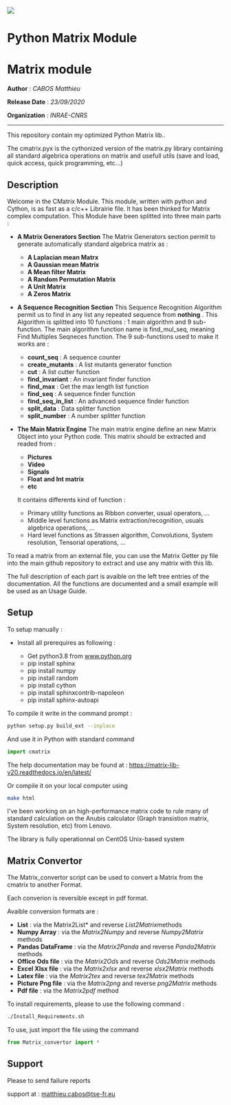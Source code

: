 ![](https://spinati.com/wp-content/uploads/2015/03/logo-cnrs.png)

# Python Matrix Module #

# Matrix module

**Author** : *CABOS Matthieu*

**Release Date**   : *23/09/2020*

**Organization** : *INRAE-CNRS*

______________________________________________________________________________________________________

This repository contain my optimized Python Matrix lib..

The cmatrix.pyx is the cythonized version of the matrix.py library containing all standard
algebrica operations on matrix and usefull utils (save and load, quick access, quick programming, etc...)

## Description


Welcome in the CMatrix Module. This module, written with python and Cython, is as fast as a c/c++ Librairie file. It has been thinked for Matrix complex computation. This Module have been splitted into three main parts :

* **A Matrix Generators Section**
		The Matrix Generators section permit to generate automatically standard algebrica matrix as :

 	* **A Laplacian mean Matrx**
	* **A Gaussian mean Matrix**
	* **A Mean filter Matrix**
	* **A Random Permutation Matrix**
	* **A Unit Matrix**
	* **A Zeros Matrix**

* **A Sequence Recognition Section**
		This Sequence Recognition Algorithm permit us to find in any list any repeated sequence from **nothing** .
		This Algorithm is splitted into 10 functions : 1 main algorithm and 9 sub-function.
		The main algorithm function name is find_mul_seq, meaning Find Multiples Seqneces function.
		The 9 sub-functions used to make it works are :

	* **count_seq** : A sequence counter
	* **create_mutants** : A list mutants generator function
	* **cut** : A list cutter function
	* **find_invariant** : An invariant finder function
	* **find_max** : Get the max length list function
	* **find_seq** : A sequence finder function
	* **find_seq_in_list** : An advanced sequence finder function
	* **split_data** : Data splitter function
	* **split_number** : A number splitter function

* **The Main Matrix Engine**
		The main matrix engine define an new Matrix Object into your Python code.
		This matrix should be extracted and readed from :

	* **Pictures**
	* **Video**
	* **Signals**
	* **Float and Int matrix**
	* **etc**
		
	It contains differents kind of function :

	* Primary utility functions as Ribbon converter, usual operators, ...
	* Middle level functions as Matrix extraction/recognition, usuals algebrica operations, ...
	* Hard level functions as Strassen algorithm, Convolutions, System resolution, Tensorial operations, ...

To read a matrix from an external file, you can use the Matrix Getter py file into the main github repository to extract and use any matrix with this lib.

The full description of each part is avaible on the left tree entries of the documentation.
All the functions are documented and a small example will be used as an Usage Guide.

## Setup

To setup manually :

* Install all prerequires as following :

  * Get python3.8 from www.python.org
  * pip install sphinx
  * pip install numpy
  * pip install random
  * pip install cython
  * pip install sphinxcontrib-napoleon
  * pip install sphinx-autoapi
  
To compile it write in the command prompt :
 ```bash
 python setup.py build_ext --inplace
```
 And use it in Python with standard command
  ```python
 import cmatrix
  ```
 The help documentation may be found at : https://matrix-lib-v20.readthedocs.io/en/latest/
 
 Or compile it on your local computer using
  ```bash
 make html
  ```
I've been working on an high-performance matrix code to rule many of standard calculation
on the Anubis calculator (Graph transistion matrix, System resolution, etc) from Lenovo.

The library is fully operationnal on CentOS Unix-based system

## Matrix Convertor

The Matrix_convertor script can be used to convert a Matrix from the cmatrix to another Format. 

Each converion is reversible except in pdf format. 

Avaible conversion formats are :
* **List** : via the Matrix2List* and reverse *List2Matrix*methods
* **Numpy Array** : via the *Matrix2Numpy* and reverse *Numpy2Matrix* methods
* **Pandas DataFrame** : via the *Matrix2Panda* and reverse *Panda2Matrix* methods
* **Office Ods file** : via the *Matrix2Ods* and reverse *Ods2Matrix* methods
* **Excel Xlsx file** : via the *Matrix2xlsx* and reverse *xlsx2Matrix* methods
* **Latex file** : via the *Matrix2tex* and reverse *tex2Matrix* methods
* **Picture Png file** : via the *Matrix2png* and reverse *png2Matrix* methods
* **Pdf file** : via the *Matrix2pdf* method
	
To install requirements, please to use the following command :

```bash
./Install_Requirements.sh
```

To use, just import the file using the command

```python
from Matrix_convertor import *
```

## Support

Please to send failure reports

support at : matthieu.cabos@tse-fr.eu
